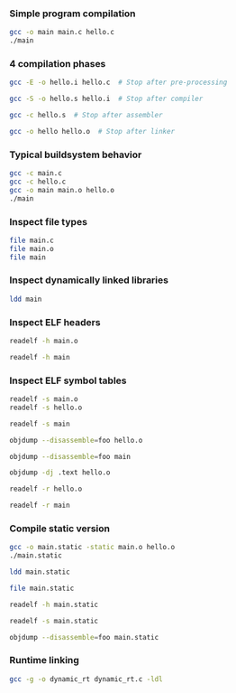 ### Simple program compilation

```bash
gcc -o main main.c hello.c 
./main
```

### 4 compilation phases

```bash
gcc -E -o hello.i hello.c  # Stop after pre-processing
```

```bash
gcc -S -o hello.s hello.i  # Stop after compiler
```

```bash
gcc -c hello.s  # Stop after assembler
```

```bash
gcc -o hello hello.o  # Stop after linker
```

### Typical buildsystem behavior

```bash
gcc -c main.c
gcc -c hello.c
gcc -o main main.o hello.o
./main
```

### Inspect file types

```bash
file main.c
file main.o
file main
```

### Inspect dynamically linked libraries

```bash
ldd main
```

### Inspect ELF headers

```bash
readelf -h main.o
```

```bash
readelf -h main
```

### Inspect ELF symbol tables

```bash
readelf -s main.o
readelf -s hello.o
```

```bash
readelf -s main
```

```bash
objdump --disassemble=foo hello.o
```

```bash
objdump --disassemble=foo main
```

```bash
objdump -dj .text hello.o
```

```bash
readelf -r hello.o
```

```bash
readelf -r main
```

### Compile static version

```bash
gcc -o main.static -static main.o hello.o
./main.static
```

```bash
ldd main.static
```

```bash
file main.static
```

```bash
readelf -h main.static
```

```bash
readelf -s main.static
```

```bash
objdump --disassemble=foo main.static
```

### Runtime linking

```bash
gcc -g -o dynamic_rt dynamic_rt.c -ldl  
```
